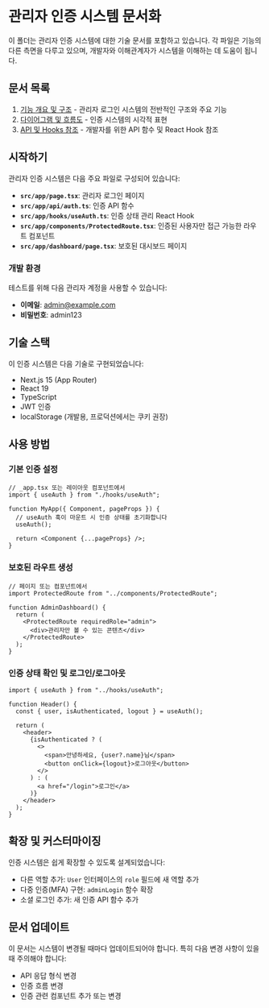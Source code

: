 # 관리자 인증 시스템 문서화

이 폴더는 관리자 인증 시스템에 대한 기술 문서를 포함하고 있습니다. 각 파일은 기능의 다른 측면을 다루고 있으며, 개발자와 이해관계자가 시스템을 이해하는 데 도움이 됩니다.

## 문서 목록

1. [기능 개요 및 구조](admin-login-flow.md) - 관리자 로그인 시스템의 전반적인 구조와 주요 기능
2. [다이어그램 및 흐름도](admin-auth-diagrams.md) - 인증 시스템의 시각적 표현
3. [API 및 Hooks 참조](admin-auth-api-reference.md) - 개발자를 위한 API 함수 및 React Hook 참조

## 시작하기

관리자 인증 시스템은 다음 주요 파일로 구성되어 있습니다:

- **`src/app/page.tsx`**: 관리자 로그인 페이지
- **`src/app/api/auth.ts`**: 인증 API 함수
- **`src/app/hooks/useAuth.ts`**: 인증 상태 관리 React Hook
- **`src/app/components/ProtectedRoute.tsx`**: 인증된 사용자만 접근 가능한 라우트 컴포넌트
- **`src/app/dashboard/page.tsx`**: 보호된 대시보드 페이지

### 개발 환경

테스트를 위해 다음 관리자 계정을 사용할 수 있습니다:

- **이메일**: admin@example.com
- **비밀번호**: admin123

## 기술 스택

이 인증 시스템은 다음 기술로 구현되었습니다:

- Next.js 15 (App Router)
- React 19
- TypeScript
- JWT 인증
- localStorage (개발용, 프로덕션에서는 쿠키 권장)

## 사용 방법

### 기본 인증 설정

```tsx
// _app.tsx 또는 레이아웃 컴포넌트에서
import { useAuth } from "./hooks/useAuth";

function MyApp({ Component, pageProps }) {
  // useAuth 훅이 마운트 시 인증 상태를 초기화합니다
  useAuth();

  return <Component {...pageProps} />;
}
```

### 보호된 라우트 생성

```tsx
// 페이지 또는 컴포넌트에서
import ProtectedRoute from "../components/ProtectedRoute";

function AdminDashboard() {
  return (
    <ProtectedRoute requiredRole="admin">
      <div>관리자만 볼 수 있는 콘텐츠</div>
    </ProtectedRoute>
  );
}
```

### 인증 상태 확인 및 로그인/로그아웃

```tsx
import { useAuth } from "../hooks/useAuth";

function Header() {
  const { user, isAuthenticated, logout } = useAuth();

  return (
    <header>
      {isAuthenticated ? (
        <>
          <span>안녕하세요, {user?.name}님</span>
          <button onClick={logout}>로그아웃</button>
        </>
      ) : (
        <a href="/login">로그인</a>
      )}
    </header>
  );
}
```

## 확장 및 커스터마이징

인증 시스템은 쉽게 확장할 수 있도록 설계되었습니다:

- 다른 역할 추가: `User` 인터페이스의 `role` 필드에 새 역할 추가
- 다중 인증(MFA) 구현: `adminLogin` 함수 확장
- 소셜 로그인 추가: 새 인증 API 함수 추가

## 문서 업데이트

이 문서는 시스템이 변경될 때마다 업데이트되어야 합니다. 특히 다음 변경 사항이 있을 때 주의해야 합니다:

- API 응답 형식 변경
- 인증 흐름 변경
- 인증 관련 컴포넌트 추가 또는 변경
